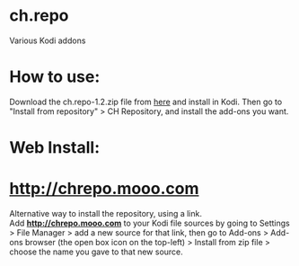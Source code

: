 # ch.repo
Various Kodi addons

# How to use:
Download the ch.repo-1.2.zip file from [here](https://github.com/christianhaitian/ch.repo/raw/master/ch.repo-1.1.zip) and install in Kodi. Then go to "Install from repository" > CH Repository, and install the add-ons you want.

# Web Install:
# http://chrepo.mooo.com
Alternative way to install the repository, using a link.  
Add **http://chrepo.mooo.com** to your Kodi file sources by going to Settings > File Manager > add a new source for that link, then go to Add-ons > Add-ons browser (the open box icon on the top-left) > Install from zip file > choose the name you gave to that new source.
